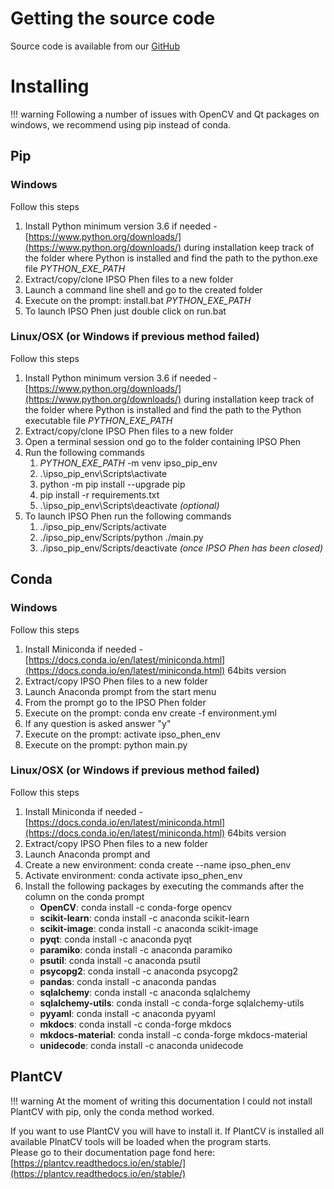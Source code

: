 # Getting the source code

Source code is available from our [GitHub](https://github.com/tpmp-inra/ipso_phen)

# Installing

!!! warning
    Following a number of issues with OpenCV and Qt packages on windows, we recommend using pip instead of conda.

## Pip

### Windows

Follow this steps

1. Install Python minimum version 3.6 if needed - [https://www.python.org/downloads/](https://www.python.org/downloads/) during installation keep track of the folder where Python is installed and find the path to the python.exe file *PYTHON_EXE_PATH*
2. Extract/copy/clone IPSO Phen files to a new folder
3. Launch a command line shell and go to the created folder
4. Execute on the prompt: install.bat *PYTHON_EXE_PATH*
5. To launch IPSO Phen just double click on run.bat

### Linux/OSX (or Windows if previous method failed)

Follow this steps

1. Install Python minimum version 3.6 if needed - [https://www.python.org/downloads/](https://www.python.org/downloads/)  during installation keep track of the folder where Python is installed and find the path to the Python executable file *PYTHON_EXE_PATH*
2. Extract/copy/clone IPSO Phen files to a new folder
3. Open a terminal session ond go to the folder containing IPSO Phen
4. Run the following commands
   1. *PYTHON_EXE_PATH* -m venv ipso_pip_env 
   2. .\ipso_pip_env\Scripts\activate
   3. python -m pip install --upgrade pip 
   4. pip install -r requirements.txt 
   5. .\ipso_pip_env\Scripts\deactivate *(optional)*
5. To launch IPSO Phen run the following commands
   1. ./ipso_pip_env/Scripts/activate
   2. ./ipso_pip_env/Scripts/python ./main.py
   3. ./ipso_pip_env/Scripts/deactivate *(once IPSO Phen has been closed)*

## Conda

### Windows

Follow this steps

1. Install Miniconda if needed - [https://docs.conda.io/en/latest/miniconda.html](https://docs.conda.io/en/latest/miniconda.html) 64bits version
2. Extract/copy IPSO Phen files to a new folder
3. Launch Anaconda prompt from the start menu
4. From the prompt go to the IPSO Phen folder
5. Execute on the prompt: conda env create -f environment.yml
6. If any question is asked answer "y"
7. Execute on the prompt: activate ipso_phen_env
8. Execute on the prompt: python main.py

### Linux/OSX (or Windows if previous method failed)

Follow this steps

1. Install Miniconda if needed - [https://docs.conda.io/en/latest/miniconda.html](https://docs.conda.io/en/latest/miniconda.html) 64bits version
2. Extract/copy IPSO Phen files to a new folder
3. Launch Anaconda prompt and
4. Create a new environment: conda create --name ipso_phen_env
5. Activate environment: conda activate ipso_phen_env
6. Install the following packages by executing the commands after the column on the conda prompt
    - **OpenCV**: conda install -c conda-forge opencv 
    - **scikit-learn**: conda install -c anaconda scikit-learn
    - **scikit-image**: conda install -c anaconda scikit-image
    - **pyqt**: conda install -c anaconda pyqt
    - **paramiko**: conda install -c anaconda paramiko
    - **psutil**: conda install -c anaconda psutil
    - **psycopg2**: conda install -c anaconda psycopg2
    - **pandas**: conda install -c anaconda pandas
    - **sqlalchemy**: conda install -c anaconda sqlalchemy
    - **sqlalchemy-utils**: conda install -c conda-forge sqlalchemy-utils
    - **pyyaml**: conda install -c anaconda pyyaml
    - **mkdocs**: conda install -c conda-forge mkdocs
    - **mkdocs-material**: conda install -c conda-forge mkdocs-material
    - **unidecode**: conda install -c anaconda unidecode


## PlantCV

!!! warning
    At the moment of writing this documentation I could not install PlantCV with pip, only the conda method worked.

If you want to use PlantCV you will have to install it. If PlantCV is installed all available PlnatCV tools will be loaded when the program starts.  
Please go to their documentation page fond here: [https://plantcv.readthedocs.io/en/stable/](https://plantcv.readthedocs.io/en/stable/)
